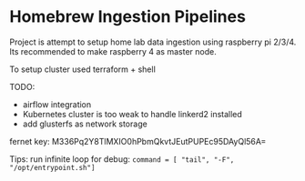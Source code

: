 # Homebrew Ingestion Pipelines

Project is attempt to setup home lab data ingestion using raspberry pi 2/3/4.
Its recommended to make raspberry 4 as master node.

To setup cluster used terraform + shell

TODO:
- airflow integration
- Kubernetes cluster is too weak to handle linkerd2 installed
- add glusterfs as network storage

fernet key: M336Pq2Y8TlMXIO0hPbmQkvtJEutPUPEc95DAyQl56A=

Tips: 
    run infinite loop for debug: `command = [ "tail", "-F", "/opt/entrypoint.sh"]`